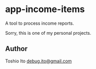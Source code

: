 # app-income-items

A tool to process income reports.

Sorry, this is one of my personal projects.


## Author

Toshio Ito <debug.ito@gmail.com>
